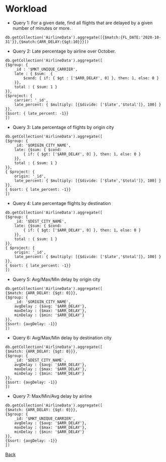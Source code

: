  # Workload 

- Query 1: For a given date, find all flights that are delayed by a given number of minutes or more. 
```
db.getCollection('AirlineData').aggregate([{$match:{FL_DATE:'2020-10-31'}},{$match:{ARR_DELAY:{$gt:10}}}])
```

- Query 2: Late percentage by airline over October. 
```
db.getCollection('AirlineData').aggregate([
{$group: {
    _id : '$MKT_UNIQUE_CARRIER',
    late : { $sum:  { 
        $cond: { if: { $gt : ['$ARR_DELAY', 0] }, then: 1, else: 0 }
    }},
    total : { $sum: 1 }
}},
{$project: {
    carrier: '_id',
    late_percent: { $multiply: [{$divide: ['$late','$total']}, 100] }
}},
{$sort: { late_percent: -1}}
])
```

- Query 3: Late percentage of flights by origin city
```
db.getCollection('AirlineData').aggregate([
{$group: {
    _id: '$ORIGIN_CITY_NAME',
    late: {$sum: { $cond: 
        { if: { $gt: ['$ARR_DELAY', 0] }, then: 1, else: 0 }
    }},
    total : { $sum: 1 }
}},
{ $project: { 
    origin: '_id',
    late_percent: { $multiply: [{$divide: ['$late','$total']}, 100] }
}},
{ $sort: { late_percent: -1}}
])
```

- Query 4: Late percentage flights by destination
```
db.getCollection('AirlineData').aggregate([
{$group: {
    _id: '$DEST_CITY_NAME',
    late: {$sum: { $cond: 
        { if: { $gt: ['$ARR_DELAY', 0] }, then: 1, else: 0 }
    }},
    total : { $sum: 1 }
}},
{ $project: { 
    origin: '_id',
    late_percent: { $multiply: [{$divide: ['$late','$total']}, 100] }
}},
{ $sort: { late_percent: -1}}
])
```

- Query 5: Avg/Max/Min delay by origin city
```
db.getCollection('AirlineData').aggregate([
{$match: {ARR_DELAY: {$gt: 0}}},
{$group: {
    _id: '$ORIGIN_CITY_NAME',
    avgDelay : {$avg: '$ARR_DELAY'},
    maxDelay : {$max: '$ARR_DELAY'},
    minDelay : {$min: '$ARR_DELAY'}
}},
{$sort: {avgDelay: -1}}
])
```

- Query 6: Avg/Max/Min delay by destination city

```
db.getCollection('AirlineData').aggregate([
{$match: {ARR_DELAY: {$gt: 0}}},
{$group: {
    _id: '$DEST_CITY_NAME',
    avgDelay : {$avg: '$ARR_DELAY'},
    maxDelay : {$max: '$ARR_DELAY'},
    minDelay : {$min: '$ARR_DELAY'}
}},
{$sort: {avgDelay: -1}}
])
```

- Query 7: Max/Min/Avg delay by airline

```
db.getCollection('AirlineData').aggregate([
{$match: {ARR_DELAY: {$gt: 0}}},
{$group: {
    _id: '$MKT_UNIQUE_CARRIER',
    avgDelay : {$avg: '$ARR_DELAY'},
    maxDelay : {$max: '$ARR_DELAY'},
    minDelay : {$min: '$ARR_DELAY'}
}},
{$sort: {avgDelay: -1}}
])
```

[Back](index.md)
